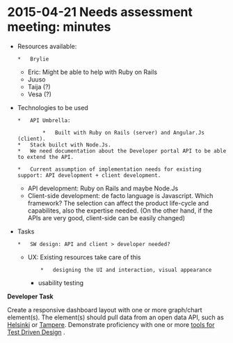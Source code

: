 # 2015-04-21 Needs assessment meeting: minutes

*   Resources available:

        *   Brylie
    *   Eric: Might be able to help with Ruby on Rails
    *   Juuso
    *   Taija (?)
    *   Vesa (?)

*   Technologies to be used

        *   API Umbrella:

                *   Built with Ruby on Rails (server) and Angular.Js (client).
        *   Stack builct with Node.Js.
        *   We need documentation about the Developer portal API to be able to extend the API.

        *   Current assumption of implementation needs for existing support: API development + client development.
    *   API development: Ruby on Rails and maybe Node.Js
    *   Client-side development: de facto language is Javascript. Which framework? The selection can affect the product life-cycle and capabilites, also the expertise needed. (On the other hand, if the APIs are very good, client-side can be easily changed)

*   Tasks

        *   SW design: API and client > developer needed?
    *   UX: Existing resources take care of this

                *   designing the UI and interaction, visual appearance
        *   usability testing

**Developer Task**

Create a responsive dashboard layout with one or more graph/chart element(s). The element(s) should pull data from an open data API, such as [Helsinki](http://dev.hel.fi/?q=node/4)  or [Tampere](http://www.tampere.fi/tampereinfo/avoindata.html). Demonstrate proficiency with one or more [tools for Test Driven Design](http://stackoverflow.com/questions/300855/javascript-unit-test-tools-for-tdd) .